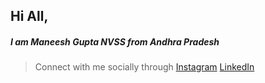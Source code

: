 ## Hi All, 

##### I am Maneesh Gupta NVSS from Andhra Pradesh

> Connect with me socially through
[Instagram](https://instagram.com/nvssmgupta?igshid=MzNlNGNkZWQ4Mg==)
[LinkedIn](https://www.linkedin.com/in/nvssmgupta)

